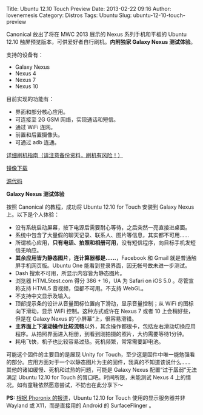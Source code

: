 Title: Ubuntu 12.10 Touch Preview
Date: 2013-02-22 09:16
Author: lovenemesis
Category: Distros
Tags: Ubuntu
Slug: ubuntu-12-10-touch-preview

Canonical 放出了将在 MWC 2013 展示的 Nexus 系列手机和平板的 Ubuntu 12.10
触屏预览版本，可供爱好者自行刷机。**内附独家 Galaxy Nexus 测试体验**。

支持的设备有：

-   Galaxy Nexus
-   Nexus 4
-   Nexus 7
-   Nexus 10

目前实现的功能有：

-   界面和部分核心应用。
-   可连接至 2G GSM 网络，实现通话和短信。
-   通过 WiFi 连网。
-   前置和后置摄像头。
-   可通过 adb 连通。

[详细刷机指南（请注意备份资料，刷机有风险！）](https://wiki.ubuntu.com/Touch/Install)

[镜像下载](http://cdimage.ubuntu.com/ubuntu-touch-preview/quantal/mwc-demo/)

[源代码](https://launchpad.net/ubuntu-touch-preview)

**Galaxy Nexus 测试体验**

按照 Canonical 的教程，成功将 Ubuntu 12.10 for Touch 安装到 Galaxy Nexus
上。以下是个人体验：

-   没有系统启动屏幕，按下电源后需要耐心等待，之后突然一亮直接进桌面。
-   系统中包含了大量假的聊天记录、联系人、图片等信息，其实都不可用……
-   所谓核心应用，**只有电话、拍照和相册可用**，没有短信程序，向目标手机发短信无响应。
-   **其余应用皆为静态图片，连计算器都是……**，Facebook 和 Gmail
    就是普通触屏手机网页版。Ubuntu One
    能看到登录界面，因无帐号故未进一步测试。
-   Dash 搜索不可用，所显示内容皆为静态图片。
-   浏览器 HTML5test.com 得分 386 + 16，UA 为 Safari on iOS 5.0
    。尽管宣称支持 HTML5 音视频，但都不可用。不支持 WebGL。
-   不支持中文显示及输入。
-   顶部提示条的设计从音量图标位置向下滑动，显示音量控制；从 WiFi
    的图标向下滑动，显示 WiFi 控制。这种方式或许在 Nexus 7 或者 10
    上会稍好些，但是在 Galaxy Nexus 的“小屏幕”上，很容易滑错。
-   **主界面上下滚动操作比较流畅**以外，其余操作都很卡，包括左右滑动切换应用程序。从拍照界面进入相册，到看到刚拍摄的照片，大约需要等待1分钟。
-   耗电飞快，机子也比较容易过热。死机频繁，常常需要卸电池。

可能这个固件的主要目的是展现 Unity for
Touch，至少这是固件中唯一能勉强看的部分。应用方面对于一个以静态图片为主的固件，我真的不知道该说什么……
其他的诸如缓慢、死机和过热的问题，可能是 Galaxy Nexus
配置“过于孱弱”无法满足 Ubuntu 12.10 for Touch
的胃口吧。时间所限，未能测试 Nexus 4
上的情况。如有童鞋依然愿意尝试，不妨也在此分享下～

**PS:** [根据 Phoronix
的报道](http://www.phoronix.com/scan.php?page=news_item&px=MTMwODg)，Ubuntu
12.10 for Touch 使用的显示服务器并非 Wayland 或 X11，而是直接用的
Android 的 SurfaceFlinger 。
